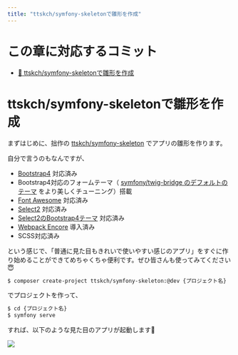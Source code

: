 ```yaml
---
title: "ttskch/symfony-skeletonで雛形を作成"
---
```


# この章に対応するコミット

* [📝 ttskch/symfony-skeletonで雛形を作成](https://github.com/ttskch/symfony-example-app/commit/fa314f4f222a923b6378049cff6b6c1068eb991d)

# ttskch/symfony-skeletonで雛形を作成

まずはじめに、拙作の [ttskch/symfony-skeleton](https://github.com/ttskch/symfony-skeleton) でアプリの雛形を作ります。

自分で言うのもなんですが、

* [Bootstrap4](https://getbootstrap.com/docs/4.5/getting-started/introduction/) 対応済み
* Bootstrap4対応のフォームテーマ（ [symfony/twig-bridge のデフォルトのテーマ](https://github.com/symfony/twig-bridge/blob/8daf9ed41c9fbd075d437c5c7ffaf46c5ab67f8a/Resources/views/Form/bootstrap_4_layout.html.twig) をより美しくチューニング）搭載
* [Font Awesome](https://fontawesome.com/) 対応済み
* [Select2](https://select2.org/) 対応済み
* [Select2のBootstrap4テーマ](https://github.com/ttskch/select2-bootstrap4-theme) 対応済み
* [Webpack Encore](https://github.com/symfony/webpack-encore) 導入済み
* SCSS対応済み

という感じで、「普通に見た目もきれいで使いやすい感じのアプリ」をすぐに作り始めることができてめちゃくちゃ便利です。ぜひ皆さんも使ってみてください😇

```bash
$ composer create-project ttskch/symfony-skeleton:@dev {プロジェクト名}
```

でプロジェクトを作って、

```bash
$ cd {プロジェクト名}
$ symfony serve
```

すれば、以下のような見た目のアプリが起動します🙌

![](https://camo.githubusercontent.com/b13aef12de9f95c503b3a83bdf0ad1d53a865117c9aebccf45d4cd573939bd9d/68747470733a2f2f747661312e73696e61696d672e636e2f6c617267652f30303753385a496c677931676865736b35336464316a333135703075306836612e6a7067)
